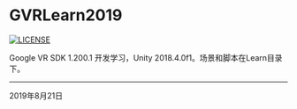 # GVRLearn2019

[![LICENSE](https://img.shields.io/badge/license-Anti%20996-blue.svg)](https://github.com/996icu/996.ICU/blob/master/LICENSE)

Google VR SDK 1.200.1 开发学习，Unity 2018.4.0f1。场景和脚本在Learn目录下。

----------
2019年8月21日
